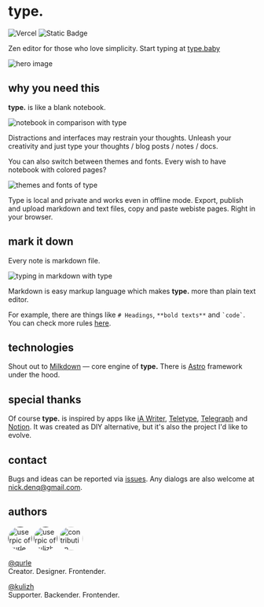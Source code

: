# type.

![Vercel](https://vercelbadge.vercel.app/api/qurle/type?style=flat) ![Static Badge](https://img.shields.io/badge/badass-code-white?style=flat)


Zen editor for those who love simplicity. Start typing at [type.baby](https://type.baby/)

![hero image](https://github.com/qurle/type/blob/main/.github/hero.png)

## why you need this
**type.** is like a blank notebook. 

![notebook in comparison with type](https://github.com/qurle/type/blob/main/.github/notebook.png)


Distractions and interfaces may restrain your thoughts. Unleash your creativity and just type your thoughts / blog posts / notes / docs.

You can also switch between themes and fonts. Every wish to have notebook with colored pages?

![themes and fonts of type](https://github.com/qurle/type/blob/main/.github/style.png)


Type is local and private and works even in offline mode. Export, publish and upload markdown and text files, copy and paste webiste pages. Right in your browser. 

## mark it down
Every note is markdown file. 

![typing in markdown with type](https://github.com/qurle/type/blob/main/.github/demo.gif)

Markdown is easy markup language which makes **type.** more than plain text editor. 

For example, there are things like `# Headings`, `**bold texts**` and <code>\`code\`</code>. You can check more rules [here](https://www.markdownguide.org/basic-syntax/).

## technologies
Shout out to [Milkdown](https://milkdown.dev/) — core engine of **type.** There is [Astro](https://github.com/withastro/astro) framework under the hood.


## special thanks
Of course **type.** is inspired by apps like [iA Writer](https://ia.net/writer), [Teletype](https://teletype.in/), [Telegraph](https://telegra.ph/) and [Notion](https://notion.so/). It was created as DIY alternative, but it's also the project I'd like to evolve.

## contact
Bugs and ideas can be reported via [issues](https://github.com/qurle/type/issues).
Any dialogs are also welcome at [nick.denq@gmail.com](mailto:nick.denq@gmail.com?subject=type.).

## authors
<p><a href="" target="_blank"><img alt="userpic of qurle" src="https://avatars.githubusercontent.com/u/32414396?v=4" width="48" style="border-radius: 999px"/></a>
<a href="" target="_blank"><img alt="userpic of kulizh" src="https://avatars.githubusercontent.com/u/32977836?v=4" width="48" style="border-radius: 999px"/></a>
<a href="https://github.com/qurle/type/fork" target="_blank"><img alt="contribution plus sign" src="https://github.com/qurle/type/blob/main/.github/add.svg" width="48" style="border-radius: 999px"/></a></p>

[@qurle](https://github.com/qurle)<br/>
Creator. Designer. Frontender.

[@kulizh](https://github.com/kulizh)<br/>
Supporter. Backender. Frontender.

